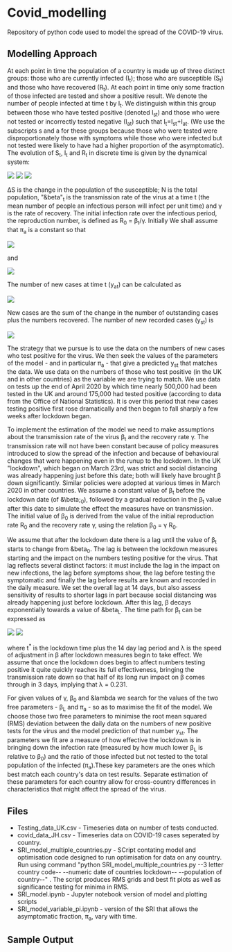 # Covid_modelling
Repository of python code used to model the spread of the COVID-19 virus.

## Modelling Approach
At each point in time the population of a country is made up of three distinct groups: those who are currently infected (I<sub>t</sub>); those who are susceptible (S<sub>t</sub>) and those who have recovered (R<sub>t</sub>). At each point in time only some fraction of those infected are tested and show a positive result. We denote the number of people infected at time t by I<sub>t</sub>. We distinguish within this group between those who have tested positive (denoted I<sub>st</sub>) and those who were not tested or incorrectly tested negative (I<sub>at</sub>)  such that I<sub>t</sub>=I<sub>st</sub>+I<sub>at</sub>. (We use the subscripts s and a for these groups because those who were tested were disproportionately those with symptoms while those who were infected but not tested were likely to have had a higher proportion of the asymptomatic). The evolution of S<sub>t</sub>, I<sub>t</sub> and R<sub>t</sub> in discrete time is given by the dynamical system:

<img src="https://render.githubusercontent.com/render/math?math=\Delta S_t = - \beta_t I_{t-1}\frac{S_{t-1}}{N}">

<img src="https://render.githubusercontent.com/render/math?math=\Delta R_t = \gamma I_{t-1}">

<img src="https://render.githubusercontent.com/render/math?math=\Delta I_t = \beta_t  I_{t-1} \frac{S_{t-1}}{N} - \gamma I_{t-1},">

&Delta;S is the change in the population of the susceptible; N is the total population, "&beta"<sub>t</sub> is the transmission rate of the virus at a time t (the mean number of people an infectious person will infect per unit time) and &gamma; is the rate of recovery. The initial infection rate over the infectious period, the reproduction number, is defined as R<sub>0</sub> = &beta;<sub>t</sub>/&gamma;. Initially We shall assume that &pi;<sub>a</sub> is a constant so that

<img src="https://render.githubusercontent.com/render/math?math=I_{st} = (1 - \pi_a) I_t">

and

<img src="https://render.githubusercontent.com/render/math?math=I_{at} = \pi_a I_t.">

The number of new cases at time t (y<sub>at</sub>) can be calculated as 

<img src="https://render.githubusercontent.com/render/math?math=y_{t} = \Delta I_t + \gamma I_{t-1}.">

New cases are the sum of the change in the number of outstanding cases plus the numbers recovered. The number of new recorded cases (y<sub>st</sub>) is

<img src="https://render.githubusercontent.com/render/math?math=y_{st} = (1 - \pi_a) (\Delta I_t + \gamma I_{t-1}) = (1 - \pi_a) \bigg(\beta_t I_{t-1} \frac{S_{t-1}}{N}\bigg).">

The strategy that we pursue is to use the data on the numbers of new cases who test positive for the virus. We then seek the values of the parameters of the model - and in particular &pi;<sub>a</sub> - that give a predicted y<sub>st</sub> that matches the data. We use data on the numbers of those who test positive (in the UK and in other countries) as the variable we are trying to match. We use data on tests up the end of April 2020 by which time nearly 500,000 had been tested in the UK and around 175,000 had tested positive (according to data from the Office of National Statistics). It is over this period that new cases testing positive first rose dramatically and then began to fall sharply a few weeks after lockdown began.

To implement the estimation of the model we need to make assumptions about the transmission rate of the virus &beta;<sub>t</sub> and the recovery rate &gamma;. The transmission rate will not have been constant because of policy measures introduced to slow the spread of the infection and because of behavioural changes that were happening even in the runup to the lockdown. In the UK "lockdown", which began on March 23rd, was strict and social distancing was already happening just before this date; both will likely have brought &beta; down significantly. Similar policies were adopted at various times in March 2020 in other countries. We assume a constant value of &beta;<sub>t</sub> before the lockdown date (of &\beta;<sub>0</sub>), followed by a gradual reduction in the &beta;<sub>t</sub> value after this date to simulate the effect the measures have on transmission. The initial value of &beta;<sub>0</sub> is derived from the value of the initial reproduction rate R<sub>0</sub> and the recovery rate &gamma;, using the relation &beta;<sub>0</sub> = &gamma; R<sub>0</sub>.

We assume that after the lockdown date there is a lag until the value of &beta;<sub>t</sub> starts to change from &beta<sub>0</sub>. The lag is between the lockdown measures starting and the impact on the numbers testing positive for the virus. That lag reflects several distinct factors: it must include the lag in the impact on new infections, the lag before symptoms show, the lag before testing the symptomatic and finally the lag before results are known and recorded in the daily measure. We set the overall lag at 14 days, but also assess sensitivity of results to shorter lags in part because social distancing was already happening just before lockdown. After this lag, &beta; decays exponentially towards a value of &beta<sub>L</sub>. The time path for &beta;<sub>t</sub> can be expressed as


<img src="https://render.githubusercontent.com/render/math?math=\beta_t= \beta_0 \text{if}\ t \leq t^*">

<img src="https://render.githubusercontent.com/render/math?math=\beta_t= \beta_0 - (\beta_0 - \beta_L)(1 - e^{-(t-t^*)\lambda}) \text{if } t > t^*">
  
where t<sup>*</sup> is the lockdown time plus the 14 day lag period and &lambda; is the speed of adjustment in &beta; after lockdown measures begin to take effect. We assume that once the lockdown does begin to affect numbers testing positive it quite quickly reaches its full effectiveness, bringing the transmission rate down so that half of its long run impact on &beta; comes through in 3 days, implying that &lambda; = 0.231.

For given values of &gamma;, &beta;<sub>0</sub> and &lambda we search for the values of the two free parameters -  &beta;<sub>L</sub> and &pi;<sub>a</sub> - so as to maximise the fit of the model. We choose those two free parameters to minimise the root mean squared (RMS) deviation between the daily data on the numbers of new positive tests for the virus and the model prediction of that number y<sub>st</sub>. The parameters we fit are a measure of how effective the lockdown is in bringing down the infection rate (measured by how much lower &beta;<sub>L</sub> is relative to &beta;<sub>0</sub>) and the ratio of those infected but not tested to the total population of the infected (&pi;<sub>a</sub>).These key parameters are the ones which best match each country's data on test results. Separate estimation of these parameters for each country allow for cross-country differences in characteristics that might affect the spread of the virus. 

## Files

- Testing_data_UK.csv - Timeseries data on number of tests conducted.
- covid_data_JH.csv - Timeseries data on COVID-19 cases seperated by country.
- SRI_model_multiple_countries.py - SCript contating model and optimisation code designed to run optimisation for data on any country. Run using command "python SRI_model_multiple_countries.py --3 letter country code-- --numeric date of countries lockdown-- --population of country--" . The script produces RMS grids and best fit plots as well as significance testing for minima in RMS.
- SRI_model.ipynb - Jupyter notebook version of model and plotting scripts
- SRI_model_variable_pi.ipynb - version of the SRI that allows the asymptomatic fraction, &pi;<sub>a</sub>, vary with time.

## Sample Output

  
  
 
